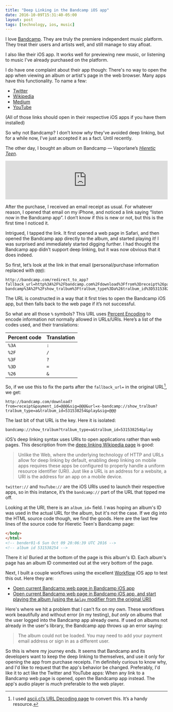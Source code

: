 ```yaml
---
title: "Deep Linking in the Bandcamp iOS app"
date: 2016-10-09T15:31:40-05:00
layout: post
tags: [technology, ios, music]
---
```


I love [Bandcamp](http://bandcamp.com). They are truly the premiere independent music platform. They treat their users and artists well, and still manage to stay afloat.

I also like their iOS app. It works well for previewing new music, or listening to music I've already purchased on the platform.

I do have one complaint about their app though: There's no way to open the app when viewing an album or artist's page in the web browser. Many apps have this functionality. To name a few:

- [Twitter](http://twitter.com/hisaac)
- [Wikipedia](https://en.wikipedia.org/wiki/Bandcamp)
- [Medium](https://medium.com/@fireland/my-dead-girlfriends-bot-9dc6a2f55ce3#.xysv1y5b9)
- [YouTube](https://youtu.be/blpe_sGnnP4)

(All of those links should open in their respective iOS apps if you have them installed)

So why not Bandcamp? I don’t know *why* they’ve avoided deep linking, but for a while now, I’ve just accepted it as a fact. Until recently.

The other day, I bought an album on Bandcamp — Vaporlane’s [*Hieretic Teen*](https://usonian.bandcamp.com/album/hieratic-teen).

<iframe style="border: 0; width: 100%; height: 120px;" src="https://bandcamp.com/EmbeddedPlayer/album=531538254/size=large/bgcol=ffffff/linkcol=0687f5/tracklist=false/artwork=small/transparent=true/" seamless><a href="http://usonian.bandcamp.com/album/hieratic-teen">Hieratic Teen by Vapor Lanes</a></iframe>

After the purchase, I received an email receipt as usual. For whatever reason, I opened that email on my iPhone, and noticed a link saying “listen now in the Bandcamp app”. I don’t know if this is new or not, but this is the first time I noticed it.

Intrigued, I tapped the link. It first opened a web page in Safari, and then opened the Bandcamp app directly to the album, and started playing it! I was surprised and immediately started digging further. I had thought the Bandcamp app didn’t support deep linking, but it was now obvious that it does indeed.

So first, let’s look at the link in that email (personal/purchase information replaced with `@@@`):

```
http://bandcamp.com/redirect_to_app?fallback_url=http%3A%2F%2Fbandcamp.com%2Fdownload%3Ffrom%3Dreceipt%26payment_id%3D@@@%26sig%3D@@@&url=x-bandcamp%3A%2F%2Fshow_tralbum%3Ftralbum_type%3Da%26tralbum_id%3D531538254%26play&sig=@@@
```

The URL is constructed in a way that it first tries to open the Bandcamp iOS app, but then falls back to the web page if it’s not successful.

So what are all those `%` symbols? This URL uses [Percent Encoding](https://en.wikipedia.org/wiki/Percent-encoding) to encode information not normally allowed in URLs/URIs. Here’s a list of the codes used, and their translations:

| Percent code | Translation |
| ------------ | ----------- |
| `%3A`        | `:`         |
| `%2F`        | `/`         |
| `%3F`        | `?`         |
| `%3D`        | `=`         |
| `%26`        | `&`         |

So, if we use this to fix the parts after the `fallback_url=` in the original URL[^1], we get:

```
http://bandcamp.com/download?from=receipt&payment_id=@@@&sig=@@@&url=x-bandcamp://show_tralbum?tralbum_type=a&tralbum_id=531538254&play&sig=@@@
```

The last bit of that URL is the key. Here it is isolated:

```
bandcamp://show_tralbum?tralbum_type=a&tralbum_id=531538254&play
```

iOS’s deep linking syntax uses URIs to open applications rather than web pages. This description from the [deep linking Wikipedia page](https://en.wikipedia.org/wiki/Mobile_deep_linking) is good:

> Unlike the Web, where the underlying technology of HTTP and URLs allow for deep linking by default, enabling deep linking on mobile apps requires these apps be configured to properly handle a uniform resource identifier (URI). Just like a URL is an address for a website, a URI is the address for an app on a mobile device.

`twitter://` and `YouTube://` are the iOS URIs used to launch their respective apps, so in this instance, it’s the `bandcamp://` part of the URL that tipped me off.

Looking at the URI, there is an `album_id=` field. I was hoping an album's ID was used in the actual URL for the album, but it's not the case. If we dig into the HTML source code though, we find the goods. Here are the last few lines of the source code for Hieretic Teen's Bandcamp page:

```html
</body>
</html>
<!-- bender01-6 Sun Oct 09 20:06:39 UTC 2016 -->
<!-- album id 531538254 -->
```

There it is! Buried at the bottom of the page is this album's ID. Each album's page has an album ID commented out at the very bottom of the page.

Next, I built a couple workflows using the excellent [Workflow](https://geo.itunes.apple.com/us/app/workflow-powerful-automation/id915249334?mt=8&uo=4&at=1001laDe) iOS app to test this out. Here they are:

- [Open current Bandcamp web page in Bandcamp iOS app](https://workflow.is/workflows/bd3284f7333e406b87a4500230016ba5)
- [Open current Bandcamp web page in Bandcamp iOS app, and start playing the album (using the `&play` modifier from the original URI)](https://workflow.is/workflows/162f55c816e84cd59624c68e3e95409a)

Here's where we hit a problem that I can't fix on my own. These workflows work beautifully and without error (in my testing), *but only* on albums that the user logged into the Bandcamp app already owns. If used on albums not already in the user's library, the Bandcamp app throws up an error saying:

> The album could not be loaded. You may need to add your payment email address or sign in as a different user.

So this is where my journey ends. It seems that Bandcamp and its developers want to keep the deep linking to themselves, and use it only for opening the app from purchase receipts. I'm definitely curious to know why, and I'd like to request that the app's behavior be changed. Preferably, I'd like it to act like the Twitter and YouTube apps: When any link to a Bandcamp web page is opened, open the Bandcamp app instead. The app's audio player is *much* preferable to the web player.

[^1]:	I used [ascii.cl’s URL Decoding page](http://ascii.cl/url-decoding.htm) to convert this. It’s a handy resource.
